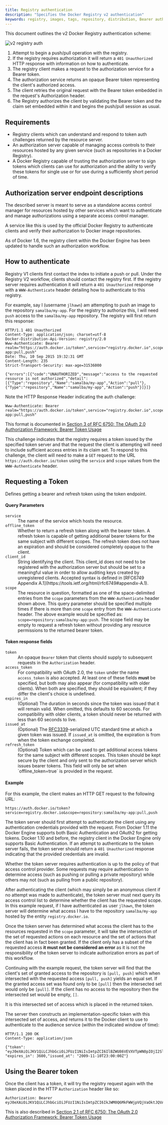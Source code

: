 ```yaml
---
title: Registry authentication
description: "Specifies the Docker Registry v2 authentication"
keywords: registry, images, tags, repository, distribution, Bearer authentication, advanced
---
```



This document outlines the v2 Docker Registry authentication scheme:

![v2 registry auth](./images/v2-registry-auth.png)

1. Attempt to begin a push/pull operation with the registry.
2. If the registry requires authorization it will return a `401 Unauthorized`
   HTTP response with information on how to authenticate.
3. The registry client makes a request to the authorization service for a
   Bearer token.
4. The authorization service returns an opaque Bearer token representing the
   client's authorized access.
5. The client retries the original request with the Bearer token embedded in
   the request's Authorization header.
6. The Registry authorizes the client by validating the Bearer token and the
   claim set embedded within it and begins the push/pull session as usual.

## Requirements

- Registry clients which can understand and respond to token auth challenges
  returned by the resource server.
- An authorization server capable of managing access controls to their
  resources hosted by any given service (such as repositories in a Docker
  Registry).
- A Docker Registry capable of trusting the authorization server to sign tokens
  which clients can use for authorization and the ability to verify these
  tokens for single use or for use during a sufficiently short period of time.

## Authorization server endpoint descriptions

The described server is meant to serve as a standalone access control manager
for resources hosted by other services which want to authenticate and manage
authorizations using a separate access control manager.

A service like this is used by the official Docker Registry to authenticate
clients and verify their authorization to Docker image repositories.

As of Docker 1.6, the registry client within the Docker Engine has been updated
to handle such an authorization workflow.

## How to authenticate

Registry V1 clients first contact the index to initiate a push or pull. Under
the Registry V2 workflow, clients should contact the registry first. If the
registry server requires authentication it will return a `401 Unauthorized`
response with a `WWW-Authenticate` header detailing how to authenticate to this
registry.

For example, say I (username `jlhawn`) am attempting to push an image to the
repository `samalba/my-app`. For the registry to authorize this, I will need
`push` access to the `samalba/my-app` repository. The registry will first
return this response:

```text
HTTP/1.1 401 Unauthorized
Content-Type: application/json; charset=utf-8
Docker-Distribution-Api-Version: registry/2.0
Www-Authenticate: Bearer realm="https://auth.docker.io/token",service="registry.docker.io",scope="repository:samalba/my-app:pull,push"
Date: Thu, 10 Sep 2015 19:32:31 GMT
Content-Length: 235
Strict-Transport-Security: max-age=31536000

{"errors":[{"code":"UNAUTHORIZED","message":"access to the requested resource is not authorized","detail":[{"Type":"repository","Name":"samalba/my-app","Action":"pull"},{"Type":"repository","Name":"samalba/my-app","Action":"push"}]}]}
```

Note the HTTP Response Header indicating the auth challenge:

```text
Www-Authenticate: Bearer realm="https://auth.docker.io/token",service="registry.docker.io",scope="repository:samalba/my-app:pull,push"
```

This format is documented in [Section 3 of RFC 6750: The OAuth 2.0 Authorization Framework: Bearer Token Usage](https://tools.ietf.org/html/rfc6750#section-3)

This challenge indicates that the registry requires a token issued by the
specified token server and that the request the client is attempting will
need to include sufficient access entries in its claim set. To respond to this
challenge, the client will need to make a `GET` request to the URL
`https://auth.docker.io/token` using the `service` and `scope` values from the
`WWW-Authenticate` header.

## Requesting a Token

Defines getting a bearer and refresh token using the token endpoint.

#### Query Parameters

<dl>
    <dt>
        <code>service</code>
    </dt>
    <dd>
        The name of the service which hosts the resource.
    </dd>
    <dt>
        <code>offline_token</code>
    </dt>
    <dd>
        Whether to return a refresh token along with the bearer token. A refresh
        token is capable of getting additional bearer tokens for the same
        subject with different scopes. The refresh token does not have an
        expiration and should be considered completely opaque to the client.
    </dd>
    <dt>
        <code>client_id</code>
    </dt>
    <dd>
        String identifying the client. This client_id does not need
        to be registered with the authorization server but should be set to a
        meaningful value in order to allow auditing keys created by unregistered
        clients. Accepted syntax is defined in
        [RFC6749 Appendix A.1](https://tools.ietf.org/html/rfc6749#appendix-A.1).
    </dd>
    <dt>
        <code>scope</code>
    </dt>
    <dd>
        The resource in question, formatted as one of the space-delimited
        entries from the <code>scope</code> parameters from the <code>WWW-Authenticate</code> header
        shown above. This query parameter should be specified multiple times if
        there is more than one <code>scope</code> entry from the <code>WWW-Authenticate</code>
        header. The above example would be specified as:
        <code>scope=repository:samalba/my-app:push</code>. The scope field may
        be empty to request a refresh token without providing any resource
        permissions to the returned bearer token.
    </dd>
</dl>


#### Token response fields

<dl>
    <dt>
        <code>token</code>
    </dt>
    <dd>
        An opaque <code>Bearer</code> token that clients should supply to subsequent
        requests in the <code>Authorization</code> header.
    </dd>
    <dt>
        <code>access_token</code>
    </dt>
    <dd>
        For compatibility with OAuth 2.0, the <code>token</code> under the name
        <code>access_token</code> is also accepted.  At least one of these fields <b>must</b> be specified, but
        both may also appear (for compatibility with older clients).  When both are specified,
        they should be equivalent; if they differ the client's choice is undefined.
    </dd>
    <dt>
        <code>expires_in</code>
    </dt>
    <dd>
        (Optional) The duration in seconds since the token was issued that it
        will remain valid.  When omitted, this defaults to 60 seconds.  For
        compatibility with older clients, a token should never be returned with
        less than 60 seconds to live.
    </dd>
    <dt>
        <code>issued_at</code>
    </dt>
    <dd>
        (Optional) The <a href="https://www.ietf.org/rfc/rfc3339.txt">RFC3339</a>-serialized UTC
        standard time at which a given token was issued. If <code>issued_at</code> is omitted, the
        expiration is from when the token exchange completed.
    </dd>
    <dt>
        <code>refresh_token</code>
    </dt>
    <dd>
        (Optional) Token which can be used to get additional access tokens for
        the same subject with different scopes. This token should be kept secure
        by the client and only sent to the authorization server which issues
        bearer tokens. This field will only be set when `offline_token=true` is
        provided in the request.
    </dd>
</dl>

#### Example

For this example, the client makes an HTTP GET request to the following URL:

```text
https://auth.docker.io/token?service=registry.docker.io&scope=repository:samalba/my-app:pull,push
```

The token server should first attempt to authenticate the client using any
authentication credentials provided with the request. From Docker 1.11 the
Docker Engine supports both Basic Authentication and OAuth2 for
getting tokens. Docker 1.10 and before, the registry client in the Docker Engine
only supports Basic Authentication. If an attempt to authenticate to the token
server fails, the token server should return a `401 Unauthorized` response
indicating that the provided credentials are invalid.

Whether the token server requires authentication is up to the policy of that
access control provider. Some requests may require authentication to determine
access (such as pushing or pulling a private repository) while others may not
(such as pulling from a public repository).

After authenticating the client (which may simply be an anonymous client if
no attempt was made to authenticate), the token server must next query its
access control list to determine whether the client has the requested scope. In
this example request, if I have authenticated as user `jlhawn`, the token
server will determine what access I have to the repository `samalba/my-app`
hosted by the entity `registry.docker.io`.

Once the token server has determined what access the client has to the
resources requested in the `scope` parameter, it will take the intersection of
the set of requested actions on each resource and the set of actions that the
client has in fact been granted. If the client only has a subset of the
requested access **it must not be considered an error** as it is not the
responsibility of the token server to indicate authorization errors as part of
this workflow.

Continuing with the example request, the token server will find that the
client's set of granted access to the repository is `[pull, push]` which when
intersected with the requested access `[pull, push]` yields an equal set. If
the granted access set was found only to be `[pull]` then the intersected set
would only be `[pull]`. If the client has no access to the repository then the
intersected set would be empty, `[]`.

It is this intersected set of access which is placed in the returned token.

The server then constructs an implementation-specific token with this
intersected set of access, and returns it to the Docker client to use to
authenticate to the audience service (within the indicated window of time):

```text
HTTP/1.1 200 OK
Content-Type: application/json

{"token": "eyJ0eXAiOiJKV1QiLCJhbGciOiJFUzI1NiIsImtpZCI6IlBZWU86VEVXVTpWN0pIOjI2SlY6QVFUWjpMSkMzOlNYVko6WEdIQTozNEYyOjJMQVE6WlJNSzpaN1E2In0.eyJpc3MiOiJhdXRoLmRvY2tlci5jb20iLCJzdWIiOiJqbGhhd24iLCJhdWQiOiJyZWdpc3RyeS5kb2NrZXIuY29tIiwiZXhwIjoxNDE1Mzg3MzE1LCJuYmYiOjE0MTUzODcwMTUsImlhdCI6MTQxNTM4NzAxNSwianRpIjoidFlKQ08xYzZjbnl5N2tBbjBjN3JLUGdiVjFIMWJGd3MiLCJhY2Nlc3MiOlt7InR5cGUiOiJyZXBvc2l0b3J5IiwibmFtZSI6InNhbWFsYmEvbXktYXBwIiwiYWN0aW9ucyI6WyJwdXNoIl19XX0.QhflHPfbd6eVF4lM9bwYpFZIV0PfikbyXuLx959ykRTBpe3CYnzs6YBK8FToVb5R47920PVLrh8zuLzdCr9t3w", "expires_in": 3600,"issued_at": "2009-11-10T23:00:00Z"}
```

## Using the Bearer token

Once the client has a token, it will try the registry request again with the
token placed in the HTTP `Authorization` header like so:

```text
Authorization: Bearer eyJ0eXAiOiJKV1QiLCJhbGciOiJFUzI1NiIsImtpZCI6IkJWM0Q6MkFWWjpVQjVaOktJQVA6SU5QTDo1RU42Ok40SjQ6Nk1XTzpEUktFOkJWUUs6M0ZKTDpQT1RMIn0.eyJpc3MiOiJhdXRoLmRvY2tlci5jb20iLCJzdWIiOiJCQ0NZOk9VNlo6UUVKNTpXTjJDOjJBVkM6WTdZRDpBM0xZOjQ1VVc6NE9HRDpLQUxMOkNOSjU6NUlVTCIsImF1ZCI6InJlZ2lzdHJ5LmRvY2tlci5jb20iLCJleHAiOjE0MTUzODczMTUsIm5iZiI6MTQxNTM4NzAxNSwiaWF0IjoxNDE1Mzg3MDE1LCJqdGkiOiJ0WUpDTzFjNmNueXk3a0FuMGM3cktQZ2JWMUgxYkZ3cyIsInNjb3BlIjoiamxoYXduOnJlcG9zaXRvcnk6c2FtYWxiYS9teS1hcHA6cHVzaCxwdWxsIGpsaGF3bjpuYW1lc3BhY2U6c2FtYWxiYTpwdWxsIn0.Y3zZSwaZPqy4y9oRBVRImZyv3m_S9XDHF1tWwN7mL52C_IiA73SJkWVNsvNqpJIn5h7A2F8biv_S2ppQ1lgkbw
```

This is also described in [Section 2.1 of RFC 6750: The OAuth 2.0 Authorization Framework: Bearer Token Usage](https://tools.ietf.org/html/rfc6750#section-2.1)